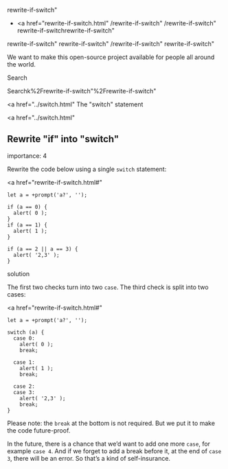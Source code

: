 rewrite-if-switch"

-   <a href="rewrite-if-switch.html"
    /rewrite-if-switch"
    /rewrite-if-switch"
    rewrite-if-switchrewrite-if-switch"

<!-- -->

rewrite-if-switch"
rewrite-if-switch"
/rewrite-if-switch"
rewrite-if-switch"

We want to make this open-source project available for people all around the world.

Search

Searchk%2Frewrite-if-switch"%2Frewrite-if-switch" </a>

<a href="../switch.html" The "switch" statement</span></a>

<a href="../switch.html"

## Rewrite "if" into "switch"

<span class="task__importance" title="How important is the task, from 1 to 5">importance: 4</span>

Rewrite the code below using a single `switch` statement:

<a href="rewrite-if-switch.html#"
<a href="rewrite-if-switch.html#" class="toolbar__button toolbar__button_edit" title="open in sandbox"></a>

    let a = +prompt('a?', '');

    if (a == 0) {
      alert( 0 );
    }
    if (a == 1) {
      alert( 1 );
    }

    if (a == 2 || a == 3) {
      alert( '2,3' );
    }

solution

The first two checks turn into two `case`. The third check is split into two cases:

<a href="rewrite-if-switch.html#"
<a href="rewrite-if-switch.html#" class="toolbar__button toolbar__button_edit" title="open in sandbox"></a>

    let a = +prompt('a?', '');

    switch (a) {
      case 0:
        alert( 0 );
        break;

      case 1:
        alert( 1 );
        break;

      case 2:
      case 3:
        alert( '2,3' );
        break;
    }

Please note: the `break` at the bottom is not required. But we put it to make the code future-proof.

In the future, there is a chance that we’d want to add one more `case`, for example `case 4`. And if we forget to add a break before it, at the end of `case 3`, there will be an error. So that’s a kind of self-insurance.
